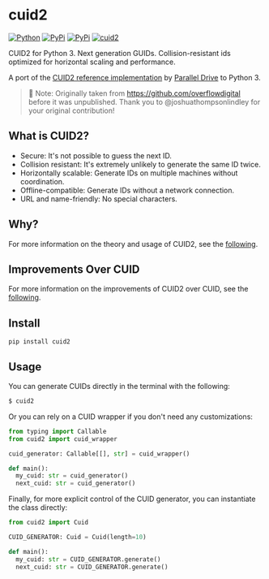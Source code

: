 # cuid2

[![Python](https://img.shields.io/badge/python-3.8+-blue.svg)](https://img.shields.io/badge/python-3.8+-blue.svg)
[![PyPi](https://img.shields.io/pypi/v/cuid2.svg)](https://pypi.python.org/pypi/cuid2)
[![PyPi](https://img.shields.io/pypi/dm/cuid2.svg)](https://pypi.python.org/pypi/cuid2)
[![cuid2](https://snyk.io/advisor/python/cuid2/badge.svg)](https://snyk.io/advisor/python/cuid2)

CUID2 for Python 3. Next generation GUIDs. Collision-resistant ids optimized for 
horizontal scaling and performance.

A port of the [CUID2 reference implementation](https://github.com/paralleldrive/cuid2) 
by [Parallel Drive](https://github.com/paralleldrive) to Python 3.

> :memo: Note: Originally taken from https://github.com/overflowdigital before it 
> was unpublished. Thank you to @joshuathompsonlindley for your original contribution!

## What is CUID2?

* Secure: It's not possible to guess the next ID.
* Collision resistant: It's extremely unlikely to generate the same ID twice.
* Horizontally scalable: Generate IDs on multiple machines without coordination.
* Offline-compatible: Generate IDs without a network connection.
* URL and name-friendly: No special characters.

## Why?

For more information on the theory and usage of CUID2, see the 
[following](https://github.com/paralleldrive/cuid2#why).

## Improvements Over CUID

For more information on the improvements of CUID2 over CUID, see the 
[following](https://github.com/paralleldrive/cuid2#improvements-over-cuid).


## Install
```
pip install cuid2
```

## Usage

You can generate CUIDs directly in the terminal with the following:
```bash
$ cuid2
```

Or you can rely on a CUID wrapper if you don't need any customizations:
```python
from typing import Callable
from cuid2 import cuid_wrapper

cuid_generator: Callable[[], str] = cuid_wrapper()

def main():
  my_cuid: str = cuid_generator()
  next_cuid: str = cuid_generator()
```

Finally, for more explicit control of the CUID generator, you can instantiate the class directly:
```python
from cuid2 import Cuid

CUID_GENERATOR: Cuid = Cuid(length=10)

def main():
  my_cuid: str = CUID_GENERATOR.generate()
  next_cuid: str = CUID_GENERATOR.generate()
```
